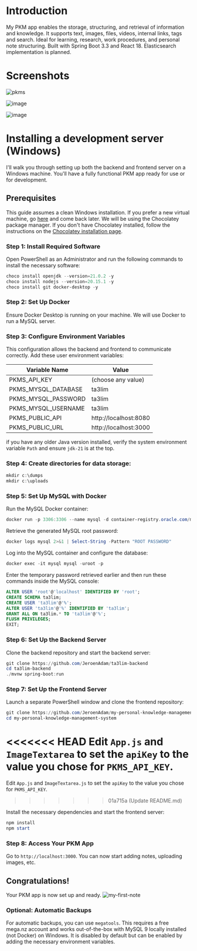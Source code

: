 # Introduction

My PKM app enables the storage, structuring, and retrieval of information and knowledge. It supports text, images, files, videos, internal links, tags and search. Ideal for learning, research, work procedures, and personal note structuring. Built with Spring Boot 3.3 and React 18. Elasticsearch implementation is planned.

# Screenshots
 
![pkms](https://github.com/user-attachments/assets/addaff38-5217-4da2-abe2-160d287270c7)
  
 
    
![image](https://github.com/user-attachments/assets/60354985-52b5-4040-93eb-a172805e9949)
 
  
![image](https://github.com/user-attachments/assets/99c0c40c-20dd-42cf-bb17-23a78f8fc886)
 
 

# Installing a development server (Windows)

I'll walk you through setting up both the backend and frontend server on a Windows machine.
You'll have a fully functional PKM app ready for use or for development.

## Prerequisites

This guide assumes a clean Windows installation. If you prefer a new virtual machine, go [here](https://github.com/JeroenAdam/New-VM-for-development) and come back later. We will be using the Chocolatey package manager. If you don't have Chocolatey installed, follow the instructions on the [Chocolatey installation page](https://chocolatey.org/install).

### Step 1: Install Required Software

Open PowerShell as an Administrator and run the following commands to install the necessary software:

```powershell
choco install openjdk --version=21.0.2 -y
choco install nodejs --version=20.15.1 -y
choco install git docker-desktop -y
```

### Step 2: Set Up Docker

Ensure Docker Desktop is running on your machine. We will use Docker to run a MySQL server.

### Step 3: Configure Environment Variables

This configuration allows the backend and frontend to communicate correctly. Add these user environment variables:

| Variable Name           | Value                      |
|-------------------------|----------------------------|
| PKMS_API_KEY            | (choose any value)         |
| PKMS_MYSQL_DATABASE     | ta3lim                     |
| PKMS_MYSQL_PASSWORD     | ta3lim                     |
| PKMS_MYSQL_USERNAME     | ta3lim                     |
| PKMS_PUBLIC_API         | http://localhost:8080      |
| PKMS_PUBLIC_URL         | http://localhost:3000      |

if you have any older Java version installed, verify the system environment variable `Path` and ensure `jdk-21` is at the top. 

### Step 4: Create directories for data storage:

```powershell
mkdir c:\dumps
mkdir c:\uploads
```

### Step 5: Set Up MySQL with Docker

Run the MySQL Docker container:

```powershell
docker run -p 3306:3306 --name mysql -d container-registry.oracle.com/mysql/community-server:9.0 --character-set-server=utf8mb4
```

Retrieve the generated MySQL root password:

```powershell
docker logs mysql 2>&1 | Select-String -Pattern "ROOT PASSWORD"
```

Log into the MySQL container and configure the database:

```powershell
docker exec -it mysql mysql -uroot -p
```

Enter the temporary password retrieved earlier and then run these commands inside the MySQL console:

```sql
ALTER USER 'root'@'localhost' IDENTIFIED BY 'root';
CREATE SCHEMA ta3lim;
CREATE USER 'ta3lim'@'%';
ALTER USER 'ta3lim'@'%' IDENTIFIED BY 'ta3lim';
GRANT ALL ON ta3lim.* TO 'ta3lim'@'%';
FLUSH PRIVILEGES;
EXIT;
```

### Step 6: Set Up the Backend Server

Clone the backend repository and start the backend server:

```powershell
git clone https://github.com/JeroenAdam/ta3lim-backend
cd ta3lim-backend
./mvnw spring-boot:run
```

### Step 7: Set Up the Frontend Server

Launch a separate PowerShell window and clone the frontend repository:

```powershell
git clone https://github.com/JeroenAdam/my-personal-knowledge-management-system
cd my-personal-knowledge-management-system
```

<<<<<<< HEAD
Edit `App.js` and `ImageTextarea` to set the `apiKey` to the value you chose for `PKMS_API_KEY`.
=======
Edit `App.js` and `ImageTextarea.js` to set the `apiKey` to the value you chose for `PKMS_API_KEY`.
>>>>>>> 01a715a (Update README.md)

Install the necessary dependencies and start the frontend server:

```powershell
npm install
npm start
```

### Step 8: Access Your PKM App

Go to `http://localhost:3000`. You can now start adding notes, uploading images, etc.


## Congratulations!

Your PKM app is now set up and ready.
![my-first-note](https://github.com/user-attachments/assets/b744911f-afc4-4df9-9ca8-d14066332fb3)

### Optional: Automatic Backups

For automatic backups, you can use `megatools`. This requires a free mega.nz account and works out-of-the-box with MySQL 9 locally installed (not Docker) on Windows. It is disabled by default but can be enabled by adding the necessary environment variables.

